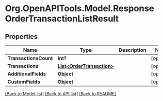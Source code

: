 # Org.OpenAPITools.Model.ResponseOrderTransactionListResult

## Properties

Name | Type | Description | Notes
------------ | ------------- | ------------- | -------------
**TransactionsCount** | **int?** |  | [optional] 
**Transactions** | [**List&lt;OrderTransaction&gt;**](OrderTransaction.md) |  | [optional] 
**AdditionalFields** | **Object** |  | [optional] 
**CustomFields** | **Object** |  | [optional] 

[[Back to Model list]](../README.md#documentation-for-models) [[Back to API list]](../README.md#documentation-for-api-endpoints) [[Back to README]](../README.md)

